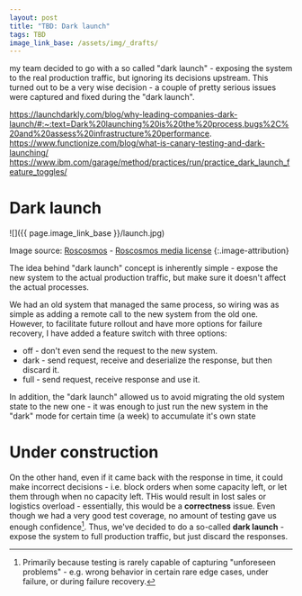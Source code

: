 ```yaml
---
layout: post
title: "TBD: Dark launch"
tags: TBD
image_link_base: /assets/img/_drafts/
---
```



my team decided to go with a so called "dark launch" - exposing the system to the real 
production traffic, but ignoring its decisions upstream. This turned out to be a very wise decision - a couple of pretty
serious issues were captured and fixed during the "dark launch".

https://launchdarkly.com/blog/why-leading-companies-dark-launch/#:~:text=Dark%20launching%20is%20the%20process,bugs%2C%20and%20assess%20infrastructure%20performance.
https://www.functionize.com/blog/what-is-canary-testing-and-dark-launching/
https://www.ibm.com/garage/method/practices/run/practice_dark_launch_feature_toggles/


# Dark launch

<div class="image-with-attribution inline-text-wrap right" markdown="1">

![]({{ page.image_link_base }}/launch.jpg)

Image source: [Roscosmos][launch] - [Roscosmos media license][roscosmos-licence]
{:.image-attribution}

[launch]: https://www.roscosmos.ru/26214/
[roscosmos-licence]: https://www.roscosmos.ru/22650/

</div>

The idea behind "dark launch" concept is inherently simple - expose the new system to the actual production traffic, but
make sure it doesn't affect the actual processes.

We had an old system that managed the same process, so wiring was as simple as adding a remote call to the new system
from the old one. However, to facilitate future rollout and have more options for failure recovery, I have added a
feature switch with three options:

* off - don't even send the request to the new system.
* dark - send request, receive and deserialize the response, but then discard it.
* full - send request, receive response and use it.

In addition, the "dark launch" allowed us to avoid migrating the old system state to the new one - it was enough to just
run the new system in the "dark" mode for certain time (a week) to accumulate it's own state 


# Under construction

On the other hand, even if it came back with the response in time, it could make incorrect decisions - i.e. block 
orders when some capacity left, or let them through when no capacity left. THis would result in lost sales or logistics 
overload - essentially, this would be a **correctness** issue. Even though we had a very good test coverage, no amount
of testing gave us enough confidence[^1]. Thus, we've decided to do a so-called **dark launch** - expose the system 
to full production traffic, but just discard the responses.

[^1]: Primarily because testing is rarely capable of capturing "unforeseen problems" - e.g. wrong behavior in 
    certain rare edge cases, under failure, or during failure recovery.